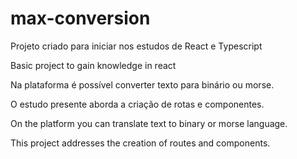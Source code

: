 # max-conversion

Projeto criado para iniciar nos estudos de React e Typescript
 <p>Basic project to gain knowledge in react</p>
 
Na plataforma é possível converter texto para binário ou morse.
<p>O estudo presente aborda a criação de rotas e componentes.</p>
<p>On the platform you can translate text to binary or morse language.</p>
 <p>This project addresses the creation of routes and components.</p>
